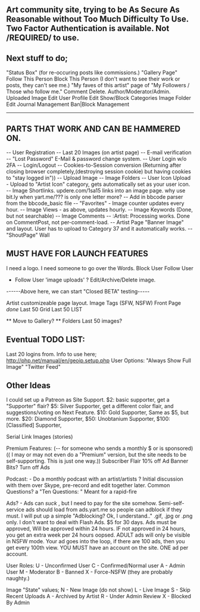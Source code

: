 Art community site, trying to be As Secure As Reasonable without Too Much Difficulty To Use.
Two Factor Authentication is available.  Not /REQUIRED/ to use.
-----
Next stuff to do;
-----

"Status Box" (for re-occuring posts like commissions.)
"Gallery Page"
Follow This Person
Block This Person (I don't want to see their work or posts, they can't see me.)
"My faves of this artist"
page of "My Followers / Those who follow me."
Comment Delete. Author/Moderator/Admin.
Uploaded Image Edit
User Profile Edit
Show/Block Categories
Image Folder Edit
Journal Management
Ban|Block Management

-----
PARTS THAT WORK AND CAN BE HAMMERED ON.
-----
-- User Registration
-- Last 20 Images (on artist page)
-- E-mail verification
-- "Lost Password" E-Mail & password change system.
-- User Login w/o 2FA
-- Login/Logout
-- Cookies-to-Session conversion (Returning after closing browser completely,(destroying session cookie) but having cookies to "stay logged in"))
-- Upload Image
-- Image Folders
-- User Icon Upload - Upload to "Artist Icon" category, gets automatically set as your user icon.
-- Image Shortlinks.  updere.com/1sa15 links into an image page.  why use bit.ly when yart.me/???  is only one letter more?
-- Add in bbcode parser from the bbcode_basic file 
-- "Favorites" - Image counter updates every hour.
-- Image Views - as above, updates hourly.
-- Image Keywords (Done, but not searchable)
-- Image Comments
-- :Artist: Processing works.  Done on CommentPost, not per-comment-load.
-- Artist Page "Banner Image" and layout. User has to upload to Category 37 and it automatically works.
-- "ShoutPage" Wall

MUST HAVE FOR LAUNCH FEATURES
--------
I need a logo.
I need someone to go over the Words.
Block User
Follow User
 - Follow User 'image uploads' ?
Edit/Archive/Delete image.

------Above here, we can start "Closed BETA" testing-----

Artist customizeable page layout.
Image Tags  (SFW, NSFW)
Front Page 
*done*	Last 50 Grid
	Last 50 LIST

** Move to Gallery? ** Folders
 Last 50 images?

Eventual TODO LIST:
--------
Last 20 logins from.
	Info to use here; http://php.net/manual/en/geoip.setup.php
User Options: "Always Show Full Image"
"Twitter Feed"


Other Ideas
----------
I could set up a Patreon as Site Support.
$2: basic supporter, get a "Supporter" flair?
$5: Silver Supporter, get a different color flair, and suggestions/voting on Next Feature.
$10: Gold Supporter, Same as $5, but more.
$20: Diamond Supporter, 
$50: Unobtanium Supporter,
$100: [Classified] Supporter, 

Serial Link Images (stories)

Premium Features: (-- for someone who sends a monthly $ or is sponsored)
(( I may or may not even do a "Premium" version, but the site needs to be self-supporting. This is just one way.))
 Subscriber Flair
 10% off Ad Banner Bits?
 Turn off Ads

Podcast: -  Do a monthly podcast with an artist/artists ?
	Initial discussion with them over Skype, pre-record and edit together later.
	Common Questions?  a "Ten Questions: "  Meant for a rapid-fire

Ads?  - Ads can _suck_  , but I need to pay for the site somehow.
 Semi-self-service
 ads should load from ads.yart.me so people can adblock if they must.  I will put up a simple "Adblocking? Ok, I understand.."
 .gif, .jpg or .png only.  I don't want to deal with Flash Ads.
 $5 for 30 days.
 	Ads must be approved,  Will be approved within 24 hours.
 		IF not approved in 24 hours, you get an extra week per 24 hours oopsed.
 ADULT ads will only be visible in NSFW mode.
 Your ad goes into the loop, if there are 100 ads, then you get every 100th view.
 YOU MUST have an account on the site.  ONE ad per account.

User Roles:
U - Unconfirmed User
C - Confirmed/Normal user
A - Admin User
M - Moderator
B - Banned
X - Force-NSFW  (they are probably naughty.)

Image "State" values;
N - New Image (do not show)
L - Live Image
S - Skip Recent Uploads
A - Archived by Artist
R - Under Admin Review
X - Blocked By Admin

